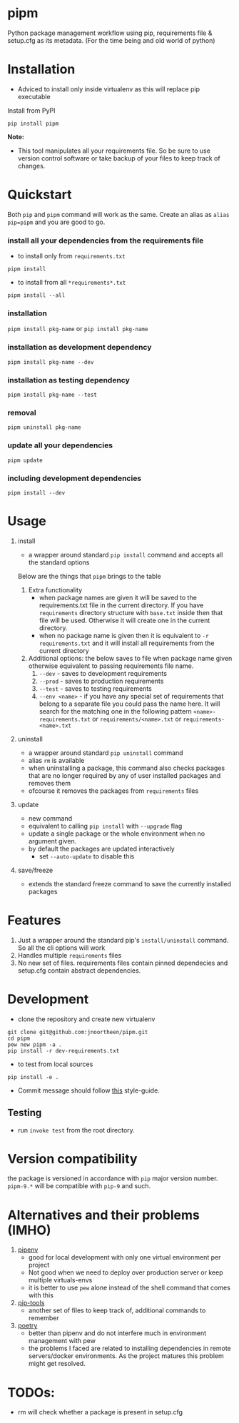 # pipm

Python package management workflow using pip, requirements file & setup.cfg as its metadata. 
(For the time being and old world of python)

# Installation

- Adviced to install only inside virtualenv as this will replace pip executable

Install from PyPI

```
pip install pipm
```

**Note:**
- This tool manipulates all your requirements file. So be sure to use version control software or take backup of your files to keep track of changes. 

# Quickstart

Both `pip` and `pipm` command will work as the same. Create an alias as `alias pip=pipm` and you are good to go.   

### install all your dependencies from the requirements file

- to install only from `requirements.txt` 

```pipm install```

- to install from all `*requirements*.txt`

```pipm install --all```

### installation
```pipm install pkg-name``` or 
```pip install pkg-name```

### installation as development dependency
```pipm install pkg-name --dev```


### installation as testing dependency
```pipm install pkg-name --test```

### removal 
```pipm uninstall pkg-name```

### update all your dependencies
```pipm update```

### including development dependencies
```pipm install --dev```


# Usage

1. install
    - a wrapper around standard `pip install` command and accepts all the standard options
    
    Below are the things that `pipm` brings to the table
    
    1. Extra functionality
        - when package names are given it will be saved to the requirements.txt file in the current directory.
        If you have `requirements` directory structure with `base.txt` inside then that file will be used. Otherwise it 
        will create one in the current directory.
        - when no package name is given then it is equivalent to `-r requirements.txt` and it will install all requirements
        from the current directory
    1. Additional options:
        the below saves to file when package name given otherwise equivalent to passing requirements file name.
        1. `--dev` - saves to development requirements
        1. `--prod` - saves to production requirements
        1. `--test` - saves to  testing requirements
        1. `--env <name>` - if you have any special set of requirements that belong to a separate file you could pass the name here.
        It will search for the matching one in the following pattern `<name>-requirements.txt` or 
        `requirements/<name>.txt` or `requirements-<name>.txt`

1. uninstall 
    - a wrapper around standard `pip uninstall` command
    - alias `rm` is available
    - when uninstalling a package, this command also checks packages that are no longer required by any of user installed
    packages and removes them
    - ofcourse it removes the packages from `requirements` files

1. update
    - new command
    - equivalent to calling `pip install` with `--upgrade` flag
    - update a single package or the whole environment when no argument given.
    - by default the packages are updated interactively
        - set `--auto-update` to disable this

1. save/freeze
    - extends the standard freeze command to save the currently installed packages


# Features

1. Just a wrapper around the standard pip's `install/uninstall` command. So all the cli options will work
2. Handles multiple `requirements` files
3. No new set of files. requirements files contain pinned dependecies and setup.cfg contain abstract dependencies.

# Development
- clone the repository and create new virtualenv

```
git clone git@github.com:jnoortheen/pipm.git
cd pipm
pew new pipm -a .
pip install -r dev-requirements.txt
```

-  to test from local sources
```
pip install -e .
```

- Commit message should follow [this](https://udacity.github.io/git-styleguide/) style-guide.

## Testing

- run `invoke test` from the root directory.

# Version compatibility

the package is versioned in accordance with `pip` major version number. 
`pipm-9.*` will be compatible with `pip-9` and such.

# Alternatives and their problems (IMHO)

1. [pipenv](https://docs.pipenv.org/) 
    - good for local development with only one virtual environment per project
    - Not good when we need to deploy over production server or keep multiple virtuals-envs
    - it is better to use `pew` alone instead of the shell command that comes with this
2. [pip-tools](https://github.com/jazzband/pip-tools)
    - another set of files to keep track of, additional commands to remember
3. [poetry](https://github.com/sdispater/poetry) 
    - better than pipenv and do not interfere much in environment management with pew
    - the problems I faced are related to installing dependencies in remote servers/docker environments. 
    As the project matures this problem might get resolved. 


# TODOs:

 - rm will check whether a package is present in setup.cfg
